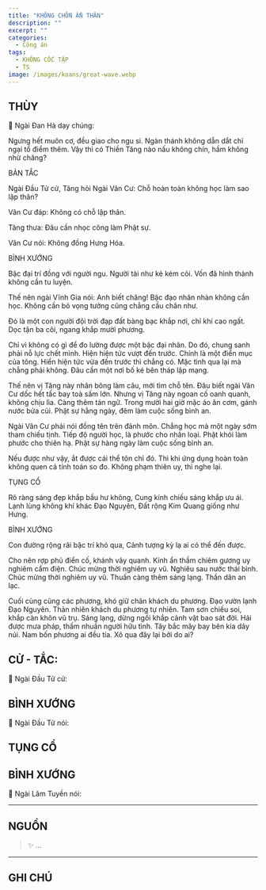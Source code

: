 ```yaml
---
title: "KHÔNG CHỐN ẨN THÂN"
description: ""
excerpt: ""
categories:
  - Công án
tags:
  - KHÔNG CỐC TẬP
  - TS 
image: /images/koans/great-wave.webp
---
```


## THÙY

📢 Ngài Đan Hà dạy chúng:

Ngưng hết muôn cơ, đều giao cho ngu si. Ngàn thánh không dẫn dắt chỉ ngại tổ điểm thêm. Vậy thì có Thiền Tăng nào nấu không chín, hầm không nhừ chăng?

BẢN TẮC

Ngài Đầu Tử cử, Tăng hỏi Ngài Vân Cư: Chỗ hoàn toàn không học làm sao lập thân?

Vân Cư đáp: Không có chỗ lập thân.

Tăng thưa: Đâu cần nhọc công làm Phật sự.

Vân Cư nói: Không đồng Hưng Hóa.

BÌNH XƯỚNG

Bậc đại trí đồng với người ngu. Người tài như kẻ kém cỏi. Vốn đã hình thành không cần tu luyện.

Thế nên ngài Vĩnh Gia nói: Anh biết chăng! Bậc đạo nhân nhàn không cần học. Không cần bỏ vọng tưởng cũng chẳng cầu chân như.

Đó là một con người đội trời đạp đất bàng bạc khắp nơi, chỉ khí cao ngất. Dọc tận ba cõi, ngang khắp mười phương.

Chỉ vì không có gì để đo lường được một bậc đại nhân. Do đó, chung sanh phải nỗ lực chết mình. Hiện hiện tức vượt đến trước. Chính là một điển mục của tông. Hiển hiện tức vừa đến trước thì chẳng có. Mặc tình qua lại mà chẳng phải không. Đâu cần một nơi bố ké bên tháp lập mạng.

Thế nên vị Tăng này nhân bông làm câu, mới tìm chỗ tên. Đâu biết ngài Vân Cư dốc hết tấc bay toà sấm lớn. Nhưng vị Tăng này ngoan cố oanh quanh, không chịu lìa. Càng thêm tán ngữ. Trong mười hai giờ mặc áo ăn cơm, gánh nước bửa củi. Phật sự hằng ngày, đêm làm cuộc sống bình an.

Ngài Vân Cư phải nói đồng tên trên đảnh môn. Chẳng học mà một ngày sớm tham chiếu tịnh. Tiếp độ người học, là phước cho nhân loại. Phật khói làm phước cho thiên hạ. Phật sự hàng ngày làm cuộc sống bình an.

Nếu được như vậy, ắt được cái thể tôn chỉ đó. Thì khi ứng dụng hoàn toàn không quen cả tính toán so đo. Không phạm thiên uy, thì nghe lại.

TỤNG CỔ

Rõ ràng sáng đẹp khắp bầu hư không,
Cung kính chiếu sáng khắp ưu ái.
Lạnh lùng không khí khác Đạo Nguyên,
Đất rộng Kim Quang giống như Hưng.

BÌNH XƯỚNG


Con đường rộng rãi bậc trí khó qua,
Cảnh tượng kỳ lạ ai có thể đến được.

Cho nên rợp phủ điển cố, khánh vây quanh. Kính ẩn thầm chiêm gương uy nghiêm cẩm điện. Chúc mừng thời nghiêm uy vũ. Nghiêu sau nước thái bình. Chúc mừng thời nghiêm uy vũ. Thuấn càng thêm sáng lạng. Thần dân an lạc.

Cuối cùng cũng các phương, khó giữ chân khách du phương. Đạo vườn lạnh Đạo Nguyên. Thản nhiên khách du phương tự nhiên. Tam sơn chiếu soi, khắp càn khôn vũ trụ. Sáng lạng, dừng ngồi khắp cảnh vật bao sát đời. Hải được mưa pháp, thấm nhuần người hữu tình. Tây bắc mây bay bên kia dãy núi. Nam bốn phương ai đều tía. Xô qua đây lại bởi do ai?


## CỬ - TẮC:

📢 Ngài Đầu Tử cử:

> 

## BÌNH XƯỚNG

📢 Ngài Đầu Tử nói:



## TỤNG CỔ

> 

## BÌNH XƯỚNG

📢 Ngài Lâm Tuyền nói:



<hr class="blog-rule" />

## NGUỒN

> ✨ ...

<hr class="blog-rule" />

## GHI CHÚ

[^1]: ⭐️ <a href="/masters/Shaoshan-Huanpu" target="_blank">🔗 TS </a>
